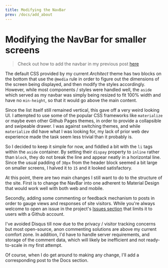 ```yaml
---
title: Modifying the NavBar
prev: /docs/add_about
---
```


# Modifying the NavBar for smaller screens

> Check out how to add the navbar in my previous post [here](/docs/add_navbar)

The default CSS provided by my current _Architect_ theme has two blocks on the bottom that use the `@media` rule in order to figure out the dimensions of the screen being displayed, and then modify the styles accordingly. However, while most components / styles were handled well, the `aside` which served as my navbar was simply being resized to fit 100% width and have no `min-height`, so that it would go above the main content.

Since the list itself still remained vertical, this gave off a very weird looking UI. I attempted to use some of the popular CSS frameworks like `materialize` or maybe even other Github Pages themes, in order to provide a collapsible and swipeable drawer. I was against switching themes, and while `materialize` did have what I was looking for, my lack of prior web dev experience made the task seem less trivial than it probably is.

So I decided to keep it simple for now, and fiddled a bit with the `li` tags within the `aside` container. By setting their `dispay` property to `inline` rather than `block`, they do not break the line and appear neatly in a horizontal line. Since the usual padding of `30px` from the header block seemed a bit large on smaller screens, I halved it to `15` and it looked satisfactory.

At this point, there are two main changes I still want to do to the structure of the site. First is to change the NavBar into one adherent to Material Design that would work well with both web and mobile.

Secondly, adding some commenting or feedback mechanism to posts in order to gauge views and responses of site visitors. While you're always welcome to open an issue in the project's [Issues section](https://github.com/TheGamer007/thegamer007.github.io/issues) that limits it to users with a Github account.

I've avoided Disqus till now due to the privacy / visitor tracking concerns but most open-source, anon commenting solutions are above my current comfort zone. In addition, I'd have to handle server requirements, and storage of the comment data, which will likely be inefficient and not ready-to-scale in my first attempt.

Of course, when I do get around to making any change, I'll add a corresponding post to the Docs section.
